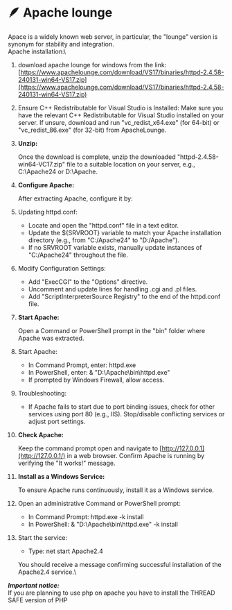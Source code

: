 # 🪶 Apache lounge

Apace is a widely known web server, in particular, the "lounge" version is synonym for stability and integration.\
Apache installation:\




1. download apache lounge for windows from the link: [https://www.apachelounge.com/download/VS17/binaries/httpd-2.4.58-240131-win64-VS17.zip](https://www.apachelounge.com/download/VS17/binaries/httpd-2.4.58-240131-win64-VS17.zip)
2. Ensure C++ Redistributable for Visual Studio is Installed: Make sure you have the relevant C++ Redistributable for Visual Studio installed on your server. If unsure, download and run "vc\_redist\_x64.exe" (for 64-bit) or "vc\_redist\_86.exe" (for 32-bit) from ApacheLounge.
3.  &#x20;**Unzip:**

    Once the download is complete, unzip the downloaded "httpd-2.4.58-win64-VC17.zip" file to a suitable location on your server, e.g., C:\Apache24 or D:\Apache.
4.  &#x20;**Configure Apache:**

    After extracting Apache, configure it by:
5. Updating httpd.conf:
   * Locate and open the "httpd.conf" file in a text editor.
   * Update the ${SRVROOT} variable to match your Apache installation directory (e.g., from "C:/Apache24" to "D:/Apache").
   * If no SRVROOT variable exists, manually update instances of "C:/Apache24" throughout the file.
6. Modify Configuration Settings:
   * Add "ExecCGI" to the "Options" directive.
   * Uncomment and update lines for handling .cgi and .pl files.
   * Add "ScriptInterpreterSource Registry" to the end of the httpd.conf file.
7.  **Start Apache:**

    Open a Command or PowerShell prompt in the "bin" folder where Apache was extracted.
8. Start Apache:
   * In Command Prompt, enter: httpd.exe
   * In PowerShell, enter: & "D:\Apache\bin\httpd.exe"
   * If prompted by Windows Firewall, allow access.
9. Troubleshooting:
   * If Apache fails to start due to port binding issues, check for other services using port 80 (e.g., IIS). Stop/disable conflicting services or adjust port settings.
10. **Check Apache:**

    Keep the command prompt open and navigate to [http://127.0.0.1](http://127.0.0.1/) in a web browser. Confirm Apache is running by verifying the "It works!" message.
11. **Install as a Windows Service:**

    To ensure Apache runs continuously, install it as a Windows service.
12. Open an administrative Command or PowerShell prompt:
    * In Command Prompt: httpd.exe -k install
    * In PowerShell: & "D:\Apache\bin\httpd.exe" -k install
13. Start the service:

    * Type: net start Apache2.4

    You should receive a message confirming successful installation of the Apache2.4 service.\


_**Important notice:**_\
If you are planning to use php on apache you have to install the THREAD SAFE version of PHP

